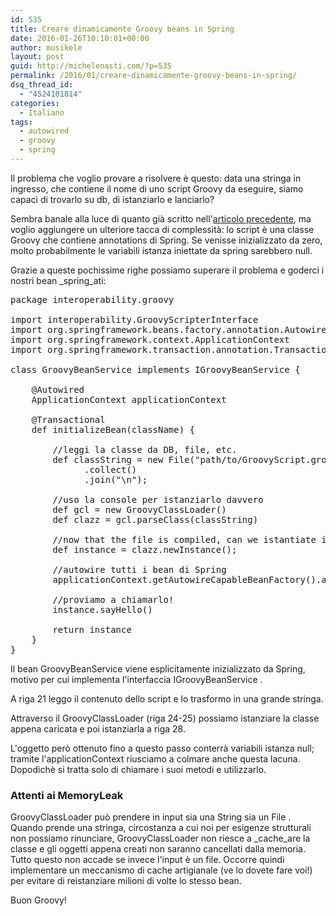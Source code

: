 ```yaml
---
id: 535
title: Creare dinamicamente Groovy beans in Spring
date: 2016-01-26T10:10:01+00:00
author: musikele
layout: post
guid: http://michelenasti.com/?p=535
permalink: /2016/01/creare-dinamicamente-groovy-beans-in-spring/
dsq_thread_id:
  - "4524101814"
categories:
  - Italiano
tags:
  - autowired
  - groovy
  - spring
---
```

Il problema che voglio provare a risolvere è questo: data una stringa in ingresso, che contiene il nome di uno script Groovy da eseguire, siamo capaci di trovarlo su db, di istanziarlo e lanciarlo?

Sembra banale alla luce di quanto già scritto nell'[articolo precedente](http://michelenasti.com/2016/01/realizzare-un-piccolo-motore-di-scripting-in-una-webapp-java-con-groovy/), ma voglio aggiungere un ulteriore tacca di complessità: lo script è una classe Groovy che contiene annotations di Spring. Se venisse inizializzato da zero, molto probabilmente le variabili istanza iniettate da spring sarebbero null.

Grazie a queste pochissime righe possiamo superare il problema e goderci i nostri bean _spring_ati:

<pre class="lang:java decode:true" title="istanziare un bean groovy che contiene annotations di spring">package interoperability.groovy

import interoperability.GroovyScripterInterface
import org.springframework.beans.factory.annotation.Autowired
import org.springframework.context.ApplicationContext
import org.springframework.transaction.annotation.Transactional

class GroovyBeanService implements IGroovyBeanService {

    @Autowired
    ApplicationContext applicationContext

    @Transactional
    def initializeBean(className) {

        //leggi la classe da DB, file, etc.
        def classString = new File("path/to/GroovyScript.groovy")
              .collect()
              .join("\n");

        //uso la console per istanziarlo davvero
        def gcl = new GroovyClassLoader()
        def clazz = gcl.parseClass(classString)

        //now that the file is compiled, can we istantiate it?
        def instance = clazz.newInstance();

        //autowire tutti i bean di Spring
        applicationContext.getAutowireCapableBeanFactory().autowireBean(instance);
        
        //proviamo a chiamarlo!
        instance.sayHello()
        
        return instance
    }
}
</pre>

Il bean <span class="lang:default decode:true  crayon-inline ">GroovyBeanService </span> viene esplicitamente inizializzato da Spring, motivo per cui implementa l'interfaccia <span class="lang:default decode:true  crayon-inline ">IGroovyBeanService</span> .

A riga 21 leggo il contenuto dello script e lo trasformo in una grande stringa.

Attraverso il <span class="lang:default decode:true  crayon-inline">GroovyClassLoader</span>  (riga 24-25) possiamo istanziare la classe appena caricata e poi istanziarla a riga 28.

L'oggetto però ottenuto fino a questo passo conterrà variabili istanza null; tramite l'applicationContext riusciamo a colmare anche questa lacuna. Dopodichè si tratta solo di chiamare i suoi metodi e utilizzarlo.

### Attenti ai MemoryLeak

<span class="lang:default decode:true  crayon-inline ">GroovyClassLoader </span> può prendere in input sia una <span class="lang:default decode:true  crayon-inline ">String</span>  sia un <span class="lang:default decode:true  crayon-inline ">File</span> . Quando prende una stringa, circostanza a cui noi per esigenze strutturali non possiamo rinunciare, GroovyClassLoader non riesce a _cache_are la classe e gli oggetti appena creati non saranno cancellati dalla memoria. Tutto questo non accade se invece l'input è un file. Occorre quindi implementare un meccanismo di cache artigianale (ve lo dovete fare voi!) per evitare di reistanziare milioni di volte lo stesso bean.

Buon Groovy!